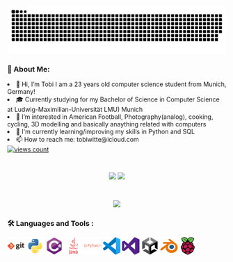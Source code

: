 <!--- snake -->
<div align="center">
  <img  src="https://github.com/1999AZZAR/1999AZZAR/blob/readme/resources/img/grid-snake.svg"
       alt="snake" /></a>
</div>

<!--- about me -->

### 📖 About Me:
<div class="info-box">
  <li>👋 Hi, I’m Tobi I am a 23 years old computer science student from Munich, Germany! </li>
  <li>🎓 Currently studying for my Bachelor of Science in Computer Science at Ludwig-Maximilian-Universität LMU) Munich</li>
  <li>👀 I’m interested in American Football, Photography(analog), cooking, cycling, 3D modelling and basically anaything related with computers </li>
  <li>🌱 I'm currently learning/improving my skills in Python and SQL</li>
  <li>📫 How to reach me: tobiwitte@icloud.com</li>
  <a href="github.com/WobiWanKenobi" target="_blank">
        <img src="https://komarev.com/ghpvc/?username=WobiWanKenobi&style=for-the-badge&label=PROFILE+VIEWS" height="25" alt="views count">
  </a>
</div>

&nbsp;

<!--- git hub stats -->

<div align="center" width="100%" margin-top="20px">
  <img src="https://github-readme-stats.vercel.app/api?username=WobiWanKenobi&show_icons=true&theme=nightowl"/> 
  <img src="https://github-readme-streak-stats.herokuapp.com/?user=WobiWanKenobi&theme=nightowl"/>
</div>

&nbsp;

<div align="center" width="100%">  
  <img src="https://github-readme-stats.vercel.app/api/top-langs/?username=WobiWanKenobi&theme=nightowl"/>
</div>




### :hammer_and_wrench: Languages and Tools :

<div display:flex>
    <img src="https://github.com/devicons/devicon/blob/master/icons/git/git-original-wordmark.svg" title="Git" **alt="Git" width="40" height="40"/>
    <img src="https://github.com/devicons/devicon/blob/master/icons/python/python-original.svg" title="Python" **alt="Python" width="40" height="40"/>
    <img src="https://github.com/devicons/devicon/blob/master/icons/csharp/csharp-original.svg" title="CSharp" **alt="CSharp" width="40" height="40"/>
    <img src="https://github.com/devicons/devicon/blob/master/icons/java/java-plain-wordmark.svg" title="Java" **alt="Java" width="40" height="40"/>
    <img src="https://github.com/devicons/devicon/blob/master/icons/pytorch/pytorch-plain-wordmark.svg" title="PyTorch" **alt="PyTorch" width="40" height="40"/>
    <img src="https://github.com/devicons/devicon/blob/master/icons/vscode/vscode-original.svg" title="VSCode" **alt="VSCode" width="40" height="40"/>
    <img src="https://github.com/devicons/devicon/blob/master/icons/visualstudio/visualstudio-plain.svg" title="VisualStudio" **alt="VisualStudio" width="40" height="40"/>
    <img src="https://github.com/devicons/devicon/blob/master/icons/unity/unity-original.svg" title="Unity" **alt="Unity" width="40" height="40"/>
    <img src="https://github.com/devicons/devicon/blob/master/icons/blender/blender-original.svg" title="Blender" **alt="Blender" width="40" height="40" />
    <img src="https://github.com/devicons/devicon/blob/master/icons/raspberrypi/raspberrypi-original.svg" title="RaspberryPi" **alt="RaspberryPi" width="40" height="40" />
</div>

<!---
WobiWanKenobi/WobiWanKenobi is a ✨ special ✨ repository because its `README.md` (this file) appears on your GitHub profile.
You can click the Preview link to take a look at your changes.
--->
